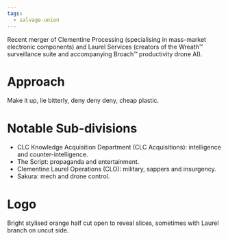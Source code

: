 ```yaml
---
tags:
  - salvage-union
---
```


Recent merger of Clementine Processing (specialising in mass-market electronic components) and Laurel Services (creators of the Wreath™ surveillance suite and accompanying Broach™ productivity drone AI). 

# Approach
Make it up, lie bitterly, deny deny deny, cheap plastic.
    
# Notable Sub-divisions
- CLC Knowledge Acquisition Department (CLC Acquisitions): intelligence and counter-intelligence.
- The Script: propaganda and entertainment.
- Clementine Laurel Operations (CLO): military, sappers and insurgency.
- Sakura: mech and drone control.

# Logo
Bright stylised orange half cut open to reveal slices, sometimes with Laurel branch on uncut side.
